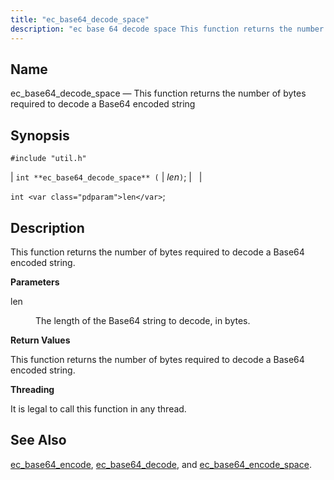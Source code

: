 ```yaml
---
title: "ec_base64_decode_space"
description: "ec base 64 decode space This function returns the number of bytes required to decode a Base 64 encoded string int ec base 64 decode space len int len This function returns the number of bytes required to decode a Base 64 encoded string len The length of the Base..."
---
```


<a name="apis.ec_base64_decode_space"></a> 
## Name

ec_base64_decode_space — This function returns the number of bytes required to decode a Base64 encoded string

## Synopsis

`#include "util.h"`

| `int **ec_base64_decode_space** (` | <var class="pdparam">len</var>`)`; |   |

`int <var class="pdparam">len</var>`;<a name="idp47447328"></a> 
## Description

This function returns the number of bytes required to decode a Base64 encoded string.

**<a name="idp47448592"></a> Parameters**

<dl class="variablelist">

<dt>len</dt>

<dd>

The length of the Base64 string to decode, in bytes.

</dd>

</dl>

**<a name="idp47451344"></a> Return Values**

This function returns the number of bytes required to decode a Base64 encoded string.

**<a name="idp47452320"></a> Threading**

It is legal to call this function in any thread.

<a name="idp47453424"></a> 
## See Also

[ec_base64_encode](/momentum/3/3-api/apis-ec-base-64-encode), [ec_base64_decode](/momentum/3/3-api/apis-ec-base-64-decode), and [ec_base64_encode_space](/momentum/3/3-api/apis-ec-base-64-encode-space).